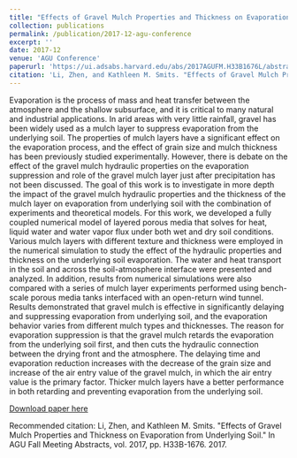 ```yaml
---
title: "Effects of Gravel Mulch Properties and Thickness on Evaporation from Underlying Soil"
collection: publications
permalink: /publication/2017-12-agu-conference
excerpt: ''
date: 2017-12
venue: 'AGU Conference'
paperurl: 'https://ui.adsabs.harvard.edu/abs/2017AGUFM.H33B1676L/abstract'
citation: 'Li, Zhen, and Kathleen M. Smits. "Effects of Gravel Mulch Properties and Thickness on Evaporation from Underlying Soil." In AGU Fall Meeting Abstracts, vol. 2017, pp. H33B-1676. 2017.'
---
```

Evaporation is the process of mass and heat transfer between the atmosphere and the shallow subsurface, and it is critical to many natural and industrial applications. In arid areas with very little rainfall, gravel has been widely used as a mulch layer to suppress evaporation from the underlying soil. The properties of mulch layers have a significant effect on the evaporation process, and the effect of grain size and mulch thickness has been previously studied experimentally. However, there is debate on the effect of the gravel mulch hydraulic properties on the evaporation suppression and role of the gravel mulch layer just after precipitation has not been discussed. The goal of this work is to investigate in more depth the impact of the gravel mulch hydraulic properties and the thickness of the mulch layer on evaporation from underlying soil with the combination of experiments and theoretical models. For this work, we developed a fully coupled numerical model of layered porous media that solves for heat, liquid water and water vapor flux under both wet and dry soil conditions. Various mulch layers with different texture and thickness were employed in the numerical simulation to study the effect of the hydraulic properties and thickness on the underlying soil evaporation. The water and heat transport in the soil and across the soil-atmosphere interface were presented and analyzed. In addition, results from numerical simulations were also compared with a series of mulch layer experiments performed using bench-scale porous media tanks interfaced with an open-return wind tunnel. Results demonstrated that gravel mulch is effective in significantly delaying and suppressing evaporation from underlying soil, and the evaporation behavior varies from different mulch types and thicknesses. The reason for evaporation suppression is that the gravel mulch retards the evaporation from the underlying soil first, and then cuts the hydraulic connection between the drying front and the atmosphere. The delaying time and evaporation reduction increases with the decrease of the grain size and increase of the air entry value of the gravel mulch, in which the air entry value is the primary factor. Thicker mulch layers have a better performance in both retarding and preventing evaporation from the underlying soil.


[Download paper here](https://ui.adsabs.harvard.edu/abs/2017AGUFM.H33B1676L/abstract)

Recommended citation: Li, Zhen, and Kathleen M. Smits. "Effects of Gravel Mulch Properties and Thickness on Evaporation from Underlying Soil." In AGU Fall Meeting Abstracts, vol. 2017, pp. H33B-1676. 2017.